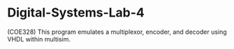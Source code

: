 # Digital-Systems-Lab-4
(COE328)
This program emulates a multiplexor, encoder, and decoder using VHDL within multisim.

